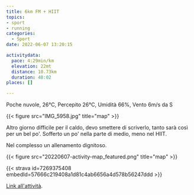 ```yaml
---
title: 6km FM + HIIT
topics:
- sport
- running
categories: 
  - Sport
date: 2022-06-07 13:20:15

activitydata:
  pace: 4:29min/km
  elevation: 22mt
  distance: 10.73km
  duration: 48:02
places: []

---
```


Poche nuvole, 26°C, Percepito 26°C, Umidità 66%, Vento 6m/s da S

{{< figure src="IMG_5958.jpg" title="map" >}}

<!--more-->

Altro giorno difficile per il caldo, devo smettere di scriverlo, tanto sarà così per un bel po'.
Sofferto un po' nella parte di medio, meno nel HIIT.

Nel complesso un allenamento dignitoso.

{{<  figure src="20220607-activity-map_featured.png" title="map" >}}

{{< strava id=7269375408 embedId=57666c219408a1d81c4ab6656a4d578b56247ddd >}}

[Link all'attività](https://strava.com/activities/7269375408).
